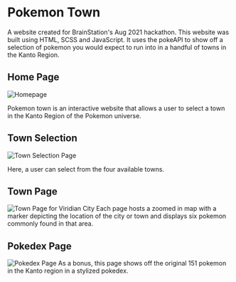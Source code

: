 # Pokemon Town

A website created for BrainStation's Aug 2021 hackathon.
This website was built using HTML, SCSS and JavaScript. It uses the pokeAPI to show off a selection of pokemon you would expect to run into in a handful of towns in the Kanto Region.

## Home Page

![Homepage](https://i.imgur.com/ldfqJPs.png)

Pokemon town is an interactive website that allows a user to select a town in the Kanto Region of the Pokemon universe.

## Town Selection

![Town Selection Page](https://i.imgur.com/L0KEkOV.png)

Here, a user can select from the four available towns.

## Town Page

![Town Page for Viridian City](https://i.imgur.com/de7zohb.png)
Each page hosts a zoomed in map with a marker depicting the location of the city or town and displays six pokemon commonly found in that area.

## Pokedex Page

![Pokedex Page](https://i.imgur.com/H679ehw.png)
As a bonus, this page shows off the original 151 pokemon in the Kanto region in a stylized pokedex.
